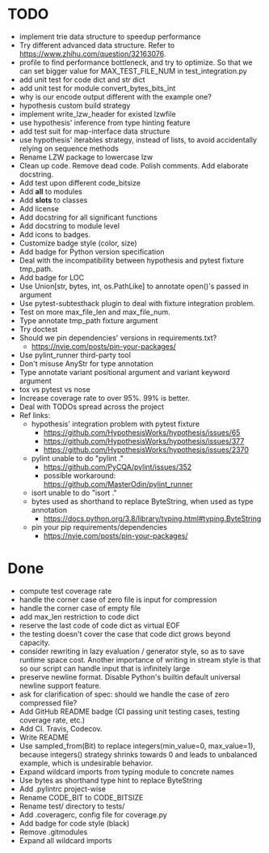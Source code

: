 # TODO

- implement trie data structure to speedup performance
- Try different advanced data structure. Refer to https://www.zhihu.com/question/32163076.
- profile to find performance bottleneck, and try to optimize. So that we can set bigger value for MAX_TEST_FILE_NUM in test_integration.py
- add unit test for code dict and str dict
- add unit test for module convert_bytes_bits_int
- why is our encode output different with the example one?
- hypothesis custom build strategy
- implement write_lzw_header for existed lzwfile
- use hypothesis' inference from type hinting feature
- add test suit for map-interface data structure
- use hypothesis' iterables strategy, instead of lists, to avoid accidentally relying on sequence methods
- Rename LZW package to lowercase lzw
- Clean up code. Remove dead code. Polish comments. Add elaborate docstring.
- Add test upon different code_bitsize
- Add __all__ to modules
- Add __slots__ to classes
- Add license
- Add docstring for all significant functions
- Add docstring to module level
- Add icons to badges.
- Customize badge style (color, size)
- Add badge for Python version specification
- Deal with the incompatibility between hypothesis and pytest fixture tmp_path.
- Add badge for LOC
- Use Union[str, bytes, int, os.PathLike] to annotate open()'s passed in argument
- Use pytest-subtesthack plugin to deal with fixture integration problem.
- Test on more max_file_len and max_file_num.
- Type annotate tmp_path fixture argument
- Try doctest
- Should we pin dependencies' versions in requirements.txt?
  - https://nvie.com/posts/pin-your-packages/
- Use pylint_runner third-party tool
- Don't misuse AnyStr for type annotation
- Type annotate variant positional argument and variant keyword argument
- tox vs pytest vs nose
- Increase coverage rate to over 95%. 99% is better.
- Deal with TODOs spread across the project
- Ref links:
  - hypothesis' integration problem with pytest fixture
    - https://github.com/HypothesisWorks/hypothesis/issues/65
    - https://github.com/HypothesisWorks/hypothesis/issues/377
    - https://github.com/HypothesisWorks/hypothesis/issues/2370
  - pylint unable to do "pylint ."
    - https://github.com/PyCQA/pylint/issues/352
    - possible workaround: https://github.com/MasterOdin/pylint_runner
  - isort unable to do "isort ."
  - bytes used as shorthand to replace ByteString, when used as type annotation
    - https://docs.python.org/3.8/library/typing.html#typing.ByteString
  - pin your pip requirements/dependencies
    - https://nvie.com/posts/pin-your-packages/

# Done

- compute test coverage rate
- handle the corner case of zero file is input for compression
- handle the corner case of empty file
- add max_len restriction to code dict
- reserve the last code of code dict as virtual EOF
- the testing doesn't cover the case that code dict grows beyond capacity.
- consider rewriting in lazy evaluation / generator style, so as to save runtime space cost. Another importance of writing in stream style is that so our script can handle input that is infinitely large
- preserve newline format. Disable Python's builtin default universal newline support feature.
- ask for clarification of spec: should we handle the case of zero compressed file?
- Add GitHub README badge (CI passing unit testing cases, testing coverage rate, etc.)
- Add CI. Travis, Codecov.
- Write README
- Use sampled_from(Bit) to replace integers(min_value=0, max_value=1), because integers() strategy shrinks towards 0 and leads to unbalanced example, which is undesirable behavior.
- Expand wildcard imports from typing module to concrete names
- Use bytes as shorthand type hint to replace ByteString
- Add .pylintrc project-wise
- Rename CODE_BIT to CODE_BITSIZE
- Rename test/ directory to tests/
- Add .coveragerc, config file for coverage.py
- Add badge for code style (black)
- Remove .gitmodules
- Expand all wildcard imports

